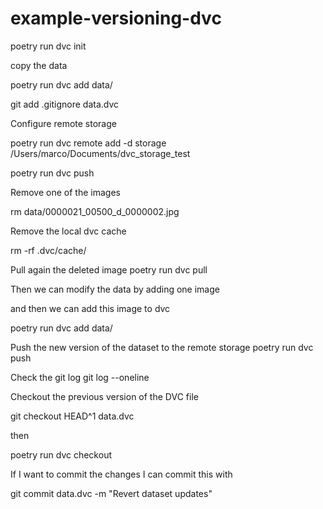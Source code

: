 # example-versioning-dvc

poetry run dvc init

copy the data

poetry run dvc add data/

git add .gitignore data.dvc

Configure  remote storage 

poetry run dvc remote add -d storage /Users/marco/Documents/dvc_storage_test

poetry run dvc push

Remove one of the images 

rm data/0000021_00500_d_0000002.jpg

Remove the local dvc cache

rm -rf .dvc/cache/

Pull again the deleted image 
poetry run dvc pull

Then we can modify the data by adding one image

and then we can add this image to dvc

poetry run dvc add data/

Push the new version of the dataset to the remote storage
poetry run dvc push

Check the git log
git log --oneline


Checkout the previous version of the DVC file 

git checkout HEAD^1 data.dvc

then 

poetry run dvc checkout


If I want to commit the changes I can commit this with

git commit data.dvc -m "Revert dataset updates"

